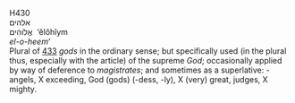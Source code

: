 H430  
אלהים  
אֱלוֹהִים ‎ ‘ĕlôhı̂ym  
*el-o-heem‘*  
Plural of [433](h0433) *gods* in the ordinary sense; but specifically
used (in the plural thus, especially with the article) of the supreme
*God*; occasionally applied by way of deference to *magistrates*; and
sometimes as a superlative: - angels, X exceeding, God (gods) (-dess,
-ly), X (very) great, judges, X mighty.  
